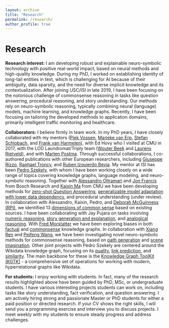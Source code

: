 ```yaml
---
layout: archive
title: "Research"
permalink: /research/
author_profile: true
---
```



# Research

**Research interest:** I am developing robust and explainable neuro-symbolic technology with positive real-world impact, based on neural methods and high-quality knowledge. During my PhD, I worked on establishing identity of long-tail entities in text, which is challenging for AI because of their ambiguity, data sparsity, and the need for diverse implicit knowledge and its contextualization. After joining USC/ISI in late 2019, I have been focusing on the notorious challenge of commonsense reasoning in tasks like question answering, procedural reasoning, and story understanding. Our methods rely on neuro-symbolic reasoning, typically combining neural (language) models, machine learning, and knowledge graphs. Recently, I have been focusing on tailoring the developed methods to application domains, primarily intelligent traffic monitoring and healthcare.

**Collaborators:** I believe firmly in team work. In my PhD years, I have closely collaborated with my mentors ([Piek Vossen](https://vossen.info/), [Marieke van Erp](https://mariekevanerp.com/), [Stefan Schlobach](http://www.few.vu.nl/~schlobac/), and [Frank van Harmelen](https://www.cs.vu.nl/~frankh/)), with Ed Hovy who I visited at CMU in 2017, with the LOD Laundromat/Triply team ([Wouter Beek](https://wouterbeek.github.io/) and [Laurens Rietveld](http://laurensrietveld.nl/)), and with [Marten Postma](https://www.researchgate.net/profile/Marten-Postma-2/2). Through successful collaborations, I co-authored publications with other European researchers, including [Giuseppe Rizzo](http://giusepperizzo.github.io/), [Raphael Troncy](https://www.eurecom.fr/en/people/troncy-raphael), and [Ruben Izquierdo Bevia](https://rizquierdobevia.wordpress.com/). My mentor at ISI has been [Pedro Szekely](https://usc-isi-i2.github.io/szekely/), with whom I have been working closely on a wide range of topics covering knowledge graphs, language modeling, and neuro-symbolic reasoning. Together with [Alessandro Oltramari](https://www.bosch.com/research/know-how/research-experts/alessandro-oltramari-ph-d/) and [Jon Francis](https://scholar.google.com/citations?user=7CLS0LwAAAAJ&hl=en) from Bosch Research and [Kaixin Ma](https://www.lti.cs.cmu.edu/people/222218877/kaixin-ma) from CMU we have been developing methods for [zero-shot Question Answering](https://ojs.aaai.org/index.php/AAAI/article/view/17593), [generalizable model adaptation with lower data dependency](https://arxiv.org/pdf/2109.02837.pdf), and procedural understanding (under review). In collaboration with Alessandro, Kaixin, Pedro, and [Deborah McGuinness (RPI)](https://faculty.rpi.edu/node/36134), we identified 13 [dimensions of common sense](https://arxiv.org/pdf/2101.04640.pdf) based on existing sources. I have been collaborating with Jay Pujara on tasks involving [numeric reasoning](https://arxiv.org/pdf/2103.13136.pdf), [story generation and explanation](https://openreview.net/pdf?id=WnIpeFJgSZy), and [analogical reasoning](https://arxiv.org/pdf/2206.07167.pdf). With [Fred Morstatter](https://www.isi.edu/~fredmors/) we have been exploring biases in both [factual](https://arxiv.org/pdf/2108.05412.pdf) and [commonsense](https://ieeexplore.ieee.org/stamp/stamp.jsp?arnumber=9769935) knowledge graphs. In collaboration with [Xiang Ren](https://shanzhenren.github.io/) and [Peifeng Wang](https://www.isi.edu/directory/peifengw/), we have been investigating novel neuro-symbolic methods for commonsense reasoning, based on [path generation](https://arxiv.org/pdf/2005.00691.pdf) and [scene imagination](https://arxiv.org/pdf/2112.06318.pdf). Other joint projects with Pedro Szekely are centered around the Wikidata knowledge graph, focusing on its [quality](https://www.sciencedirect.com/science/article/pii/S1570826821000536), [link prediction](https://arxiv.org/pdf/2203.13965.pdf), and [similarity](https://arxiv.org/pdf/2108.05410.pdf). The main backbone for these is the [Knowledge Graph ToolKit (KGTK)](https://arxiv.org/pdf/2006.00088) - a comprehensive set of operations for working with modern, hyperrelational graphs like Wikidata.

**For students:** I enjoy working with students. In fact, many of the research results highlighted above have been guided by PhD, MSc, or undergraduate students. I have various interesting projects students can work on, including tasks like story understanding, fact verification, and question answering. I am actively hiring strong and passionate Master or PhD students for either a paid position or directed research. If your CV shows the right skills, I will send you a programming exercise and interview you to discuss projects. I meet weekly with my students to ensure steady progress and address challenges.

